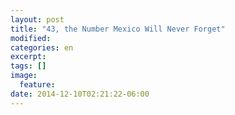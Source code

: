 ```yaml
---
layout: post
title: "43, the Number Mexico Will Never Forget"
modified:
categories: en
excerpt:
tags: []
image:
  feature:
date: 2014-12-10T02:21:22-06:00
---
```


